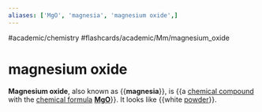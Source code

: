 ```yaml
---
aliases: ['MgO', 'magnesia', 'magnesium oxide',]
---
```


#academic/chemistry #flashcards/academic/Mm/magnesium_oxide

# magnesium oxide

__Magnesium oxide__, also known as {{__magnesia__}}, is {{a [chemical compound](chemical%20compound.md) with the [chemical formula](chemical%20formula.md) __[Mg](magnesium.md)[O](oxygen.md)__}}. It looks like {{white [powder](powder)}}. <!--SR:!2023-04-03,1,230!2023-04-06,4,270!2023-04-03,1,230-->
